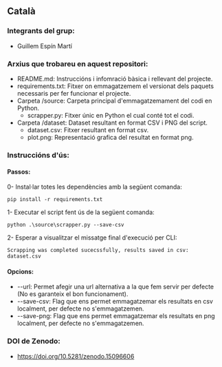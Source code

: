 ## Català

### Integrants del grup:
- Guillem Espín Martí

### Arxius que trobareu en aquest repositori:
- README.md: Instruccións i infomració bàsica i rellevant del projecte.
- requirements.txt: Fitxer on emmagatzemem el versionat dels paquets necessaris per fer funcionar el projecte.
- Carpeta /source: Carpeta principal d'emmagatzemament del codi en Python.
  - scrapper.py: Fitxer únic en Python el cual conté tot el codi.
- Carpeta /dataset: Dataset resultant en format CSV i PNG del script.
  - dataset.csv: Fitxer resultant en format csv.
  - plot.png: Representació grafica del resultat en format png.

### Instruccións d'ús:
#### Passos:
0- Instal·lar totes les dependències amb la següent comanda:
```
pip install -r requirements.txt
```
1- Executar el script fent ús de la següent comanda:
```
python .\source\scrapper.py --save-csv
```
2- Esperar a visualitzar el missatge final d'execució per CLI:
```
Scrapping was completed sucecssfully, results saved in csv: dataset.csv
```
#### Opcions:
* --url: Permet afegir una url alternativa a la que fem servir per defecte (No es garanteix el bon funcionament).
* --save-csv: Flag que ens permet emmagatzemar els resultats en csv localment, per defecte no s'emmagatzemen.
* --save-png: Flag que ens permet emmagatzemar els resultats en png localment, per defecte no s'emmagatzemen.

### DOI de Zenodo:
* https://doi.org/10.5281/zenodo.15096606
